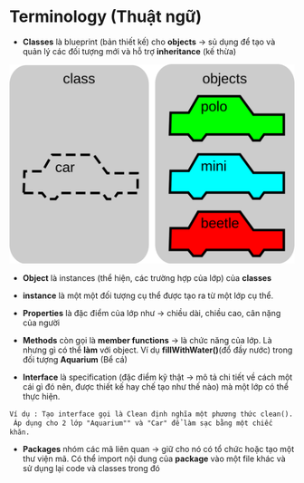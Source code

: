 # Terminology (Thuật ngữ)

* **Classes** là blueprint (bản thiết kế) cho **objects** -> sủ dụng để tạo và quản lý các đối tượng mới và hỗ trợ **inheritance** (kế thừa)

![class-and-object](https://github.com/KLD-VN/Learn-Kotlin/blob/main/3_object_oriented_programming/Gallery/1/class_and_object.png)

* **Object** là instances (thể hiện, các trường hợp của lớp) của **classes**

* **instance** là một một đối tượng cụ thể được tạo ra từ một lớp cụ thể.

* **Properties** là đặc điểm của lớp như -> chiều dài, chiều cao, cân nặng của người

* **Methods** còn gọi là  **member functions** -> là chức năng của lớp. Là nhưng gì có thể **làm** với object. Ví dụ **fillWithWater()**(đổ đầy nước) trong đối tượng **Aquarium** (Bể cá)

* **Interface** là specification (đặc điểm kỹ thật -> mô tả chi tiết về cách một cái gì đó nên, được thiết kế hay chế tạo như thế nào) mà một lớp có thể thực hiện.

```
Ví dụ : Tạo interface gọi là Clean định nghĩa một phương thức clean().
 Áp dụng cho 2 lớp "Aquarium"" và "Car" để làm sạc bằng một chiếc khăn.
```

* **Packages** nhóm các mã liên quan -> giữ cho nó có tổ chức hoặc tạo một thư viện mã. Có thể import nội dung của **package** vào một file khác và sử dụng lại code và classes trong đó
